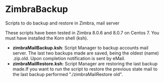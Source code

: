 # ZimbraBackup
Scripts to do backup and restore in Zimbra, mail server

These scripts have been tested in Zimbra 8.0.6 and 8.0.7 on Centos 7. You must have installed the Korn shell (ksh).

  - **zimbraMailBackup.ksh**: Script Manager to backup accounts mail server. The last two backups made are saved, being the oldest (name) .zip.old. Upon completion notification is sent by eMail.
  - **zimbraMailRestore.ksh**: Script Manager are restoring the last backup made.If you want to run the script to restore the previous state mail to the last backup performed "./zimbraMailRestore old".
